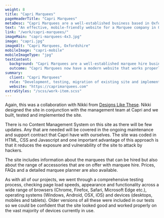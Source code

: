 ```yaml
---
weight: 8
title: "Capri Marquees"
pageHeaderTitle: "Capri Marquees"
metaDesc: "Capri Marquees are a well-established business based in Oxfordshire. Their old website was no longer serving them well so they commissioned a new modern site"
text: "An effective, mobile-friendly website for a Marquee company in Oxfordshire. This is a modern, elegant design reflecting the nature of the events for which the marquees are used. It incorporates a marquee planning tool for clients to use."
link: "/work/capri-marquees/"
imageMain: "capri-marquees-4x3.jpg"
image: "capri.jpg"
imageAlt: "Capri Marquees, Oxfordshire"
mobileImage: "capri-mobile"
mobileImageType: "jpg"
textContent:
  background: "Capri Marquees are a well-established marquee hire business. They are based in Oxfordshire but operate across the Midlands and South of the UK. Their previous website was functional but old-fashioned and it did not display properly on mobiles or tablets. It was also somewhat slow to load. They felt that they were losing out to competitors and so commissioned a new website."
  outcome: "Capri Marquees now have a modern website that works properly on mobiles and tablets and loads quickly whatever device is used. As of the date of writing, site visitors are up 18% and page views are up 10% compared with the corresponding period in the previous year. Visitors arriving via the search engines account for 74% of all visitors (compared to only 54% in the same period in the previous year)."
summary:
  client: "Capri Marquees"
  role: "Development, testing, migration of existing site and implementation"
  website: "https://caprimarquees.com"
extraStyles: "/scss/work-item.scss"
---
```


Again, this was a collaboration with Nikki from [Designs Like These](https://designslikethese.co.uk). Nikki designed the site in conjunction with the management team at Capri and we built, tested and implemented the site.

There is no Content Management System on this site as there will be few updates. Any that are needed will be covered in the ongoing maintenance and support contract that Capri have with ourselves. The site was coded in HTML, CSS and Javascript and one important advantage of this approach is that it reduces the exposure and vulnerability of the site to attack by hackers.

The site includes information about the marquees that can be hired but also about the range of accessories that are on offer with marquee hire. Prices, FAQs and a detailed marquee planner are also available.

As with all of our projects, we went through a comprehensive testing process, checking page load speeds, appearance and functionality across a wide range of browsers (Chrome, Firefox, Safari, Microsoft Edge etc.), operating systems (Windows, Android, OSX, iOS) and devices (desktops, mobiles and tablets). Older versions of all these were included in our tests so we could be confident that the site looked good and worked properly on the vast majority of devices currently in use.
